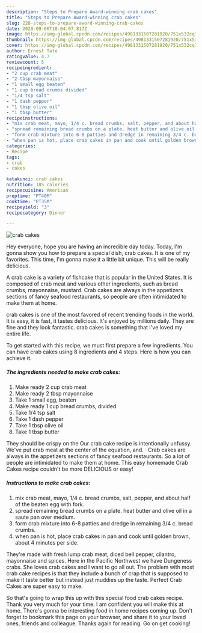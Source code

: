 ```yaml
---
description: "Steps to Prepare Award-winning crab cakes"
title: "Steps to Prepare Award-winning crab cakes"
slug: 228-steps-to-prepare-award-winning-crab-cakes
date: 2020-09-06T18:04:07.817Z
image: https://img-global.cpcdn.com/recipes/4981331507281920/751x532cq70/crab-cakes-recipe-main-photo.jpg
thumbnail: https://img-global.cpcdn.com/recipes/4981331507281920/751x532cq70/crab-cakes-recipe-main-photo.jpg
cover: https://img-global.cpcdn.com/recipes/4981331507281920/751x532cq70/crab-cakes-recipe-main-photo.jpg
author: Ernest Tate
ratingvalue: 4.7
reviewcount: 5
recipeingredient:
- "2 cup crab meat"
- "2 tbsp mayonnaise"
- "1 small egg beaten"
- "1 cup bread crumbs divided"
- "1/4 tsp salt"
- "1 dash pepper"
- "1 tbsp olive oil"
- "1 tbsp butter"
recipeinstructions:
- "mix crab meat, mayo, 1/4 c. bread crumbs, salt, pepper, and about half of the beaten egg with fork."
- "spread remaining bread crumbs on a plate. heat butter and olive oil in a saute pan over medium."
- "form crab mixture into 6-8 patties and dredge in remaining 3/4 c. bread crumbs."
- "when pan is hot, place crab cakes in pan and cook until golden brown, about 4 minutes per side."
categories:
- Recipe
tags:
- crab
- cakes

katakunci: crab cakes 
nutrition: 185 calories
recipecuisine: American
preptime: "PT40M"
cooktime: "PT35M"
recipeyield: "3"
recipecategory: Dinner

---
```



![crab cakes](https://img-global.cpcdn.com/recipes/4981331507281920/751x532cq70/crab-cakes-recipe-main-photo.jpg)

Hey everyone, hope you are having an incredible day today. Today, I'm gonna show you how to prepare a special dish, crab cakes. It is one of my favorites. This time, I'm gonna make it a little bit unique. This will be really delicious.

A crab cake is a variety of fishcake that is popular in the United States. It is composed of crab meat and various other ingredients, such as bread crumbs, mayonnaise, mustard. Crab cakes are always in the appetizers sections of fancy seafood restaurants, so people are often intimidated to make them at home.

crab cakes is one of the most favored of recent trending foods in the world. It is easy, it is fast, it tastes delicious. It's enjoyed by millions daily. They are fine and they look fantastic. crab cakes is something that I've loved my entire life.


To get started with this recipe, we must first prepare a few ingredients. You can have crab cakes using 8 ingredients and 4 steps. Here is how you can achieve it.

<!--inarticleads1-->

##### The ingredients needed to make crab cakes:

1. Make ready 2 cup crab meat
1. Make ready 2 tbsp mayonnaise
1. Take 1 small egg, beaten
1. Make ready 1 cup bread crumbs, divided
1. Take 1/4 tsp salt
1. Take 1 dash pepper
1. Take 1 tbsp olive oil
1. Take 1 tbsp butter


They should be crispy on the Our crab cake recipe is intentionally unfussy. We&#39;ve put crab meat at the center of the equation, and. · Crab cakes are always in the appetizers sections of fancy seafood restaurants. So a lot of people are intimidated to make them at home. This easy homemade Crab Cakes recipe couldn&#39;t be more DELICIOUS or easy! 

<!--inarticleads2-->

##### Instructions to make crab cakes:

1. mix crab meat, mayo, 1/4 c. bread crumbs, salt, pepper, and about half of the beaten egg with fork.
1. spread remaining bread crumbs on a plate. heat butter and olive oil in a saute pan over medium.
1. form crab mixture into 6-8 patties and dredge in remaining 3/4 c. bread crumbs.
1. when pan is hot, place crab cakes in pan and cook until golden brown, about 4 minutes per side.


They&#39;re made with fresh lump crab meat, diced bell pepper, cilantro, mayonnaise and spices. Here in the Pacific Northwest we have Dungeness crabs. She loves crab cakes and I want to go all out. The problem with most crab cake recipes is that they include a bunch of crap that is supposed to make it taste better but instead just muddies up the taste. Perfect Crab Cakes are super easy to make. 

So that's going to wrap this up with this special food crab cakes recipe. Thank you very much for your time. I am confident you will make this at home. There's gonna be interesting food in home recipes coming up. Don't forget to bookmark this page on your browser, and share it to your loved ones, friends and colleague. Thanks again for reading. Go on get cooking!
